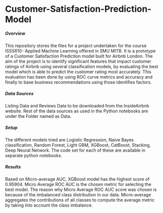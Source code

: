 # Customer-Satisfaction-Prediction-Model

##### Overview
This repository stores the files for a project undertaken for the course ISSS610- Applied Machine Learning offered in SMU MITB.
It is a prototype of a Customer Satisfaction Prediction model built for Airbnb London. The aim of the project is to identify significant features that impact customer ratings of Airbnb using several classification models, by evaluating the best model which is able to predict the  customer rating most accurately. This evaluation has been done by using ROC curve metrics and accuracy and finally to base business recommendations using those identifies factors.

##### Data Sources
Listing Data and Reviews Data to be downloaded from the InsideAirbnb website.
Rest of the data sources as used in the Python notebooks are under the Folder named as Data. 

##### Setup
The different models tried are Logistic Regression, Naive Bayes classification, Random Forest, Light GBM, XGBoost, CatBoost, Stacking, Deep Neural Network. The code set for each of these are available in separate python notebooks.

##### Results
Based on Micro-average AUC, XGBoost model has the highest score of 0.95904. Micro Average ROC AUC is the chosen metric for selecting the best model. The reason why Micro Average ROC AUC score was chosen is because of the imbalanced class distribution in our data. Micro-average aggregates the contributions of all classes to compute the average metric by taking into account the class imbalance.
